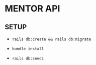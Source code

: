 # MENTOR API

## SETUP

* `rails db:create && rails db:migrate`

* `bundle install`

* `rails db:seeds`
